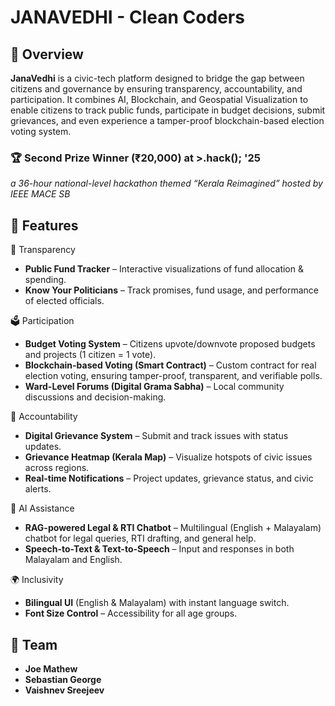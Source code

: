 # JANAVEDHI - Clean Coders

## 📌 Overview  
**JanaVedhi** is a civic-tech platform designed to bridge the gap between citizens and governance by ensuring transparency, accountability, and participation. It combines AI, Blockchain, and Geospatial Visualization to enable citizens to track public funds, participate in budget decisions, submit grievances, and even experience a tamper-proof blockchain-based election voting system.

### 🏆 **Second Prize Winner (₹20,000) at >.hack(); '25**  
*a 36-hour national-level hackathon themed “Kerala Reimagined” hosted by IEEE MACE SB*

## 🚀 Features  
🔎 Transparency
- **Public Fund Tracker** – Interactive visualizations of fund allocation & spending.
- **Know Your Politicians** – Track promises, fund usage, and performance of elected officials.

🗳️ Participation
- **Budget Voting System** – Citizens upvote/downvote proposed budgets and projects (1 citizen = 1 vote).
- **Blockchain-based Voting (Smart Contract)** – Custom contract for real election voting, ensuring tamper-proof, transparent, and verifiable polls.
- **Ward-Level Forums (Digital Grama Sabha)** – Local community discussions and decision-making.

📢 Accountability
- **Digital Grievance System** – Submit and track issues with status updates.
- **Grievance Heatmap (Kerala Map)** – Visualize hotspots of civic issues across regions.
- **Real-time Notifications** – Project updates, grievance status, and civic alerts.

🤖 AI Assistance
- **RAG-powered Legal & RTI Chatbot** – Multilingual (English + Malayalam) chatbot for legal queries, RTI drafting, and general help.
- **Speech-to-Text & Text-to-Speech** – Input and responses in both Malayalam and English.

🌍 Inclusivity
- **Bilingual UI** (English & Malayalam) with instant language switch.
- **Font Size Control** – Accessibility for all age groups.

## 🤝 Team  
- **Joe Mathew**  
- **Sebastian George**  
- **Vaishnev Sreejeev**  

